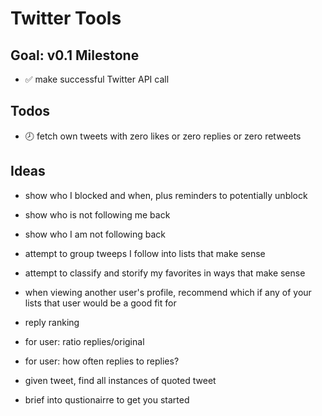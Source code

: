 # Twitter Tools

## Goal: v0.1 Milestone
* :white_check_mark: make successful Twitter API call

## Todos
* :clock8: fetch own tweets with zero likes or zero replies or zero retweets

## Ideas
* show who I blocked and when, plus reminders to potentially unblock
* show who is not following me back
* show who I am not following back

* attempt to group tweeps I follow into lists that make sense
* attempt to classify and storify my favorites in ways that make sense
* when viewing another user's profile, recommend which if any of your lists that user would be a good fit for
* reply ranking
* for user: ratio replies/original
* for user: how often replies to replies?
* given tweet, find all instances of quoted tweet
* brief into qustionairre to get you started
